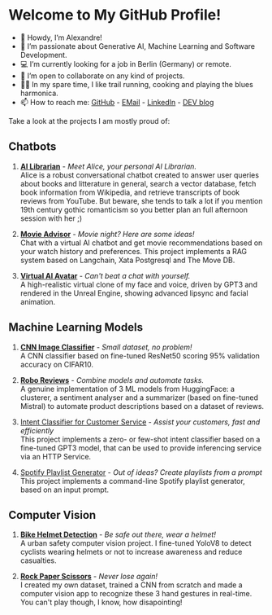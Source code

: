 # Welcome to My GitHub Profile!

- 👋 Howdy, I’m Alexandre!
- 🤖 I’m passionate about Generative AI, Machine Learning and Software Development.
- 💻 I’m currently looking for a job in Berlin (Germany) or remote.
- 💞️ I’m open to collaborate on any kind of projects.
- 🏃🏻 In my spare time, I like trail running, cooking and playing the blues harmonica.
- 📫 How to reach me: [GitHub](https://github.com/alexdjulin) - [EMail](mailto:alexdjulin@gmail.com) - [LinkedIn](https://www.linkedin.com/in/alexdjulin/) - [DEV blog](https://dev.alexdjulin.ovh/)

Take a look at the projects I am mostly proud of:

## Chatbots
1. **[AI Librarian](https://github.com/alexdjulin/ik-multimodal-ai-librarian)**  - _Meet Alice, your personal AI Librarian._  
Alice is a robust conversational chatbot created to answer user queries about books and litterature in general, search a vector database, fetch book information from Wikipedia, and retrieve transcripts of book reviews from YouTube. But beware, she tends to talk a lot if you mention 19th century gothic romanticism so you better plan an full afternoon session with her ;)

2. **[Movie Advisor](https://github.com/alexdjulin/movie-advisor)** -  _Movie night? Here are some ideas!_  
   Chat with a virtual AI chatbot and get movie recommendations based on your watch history and preferences. This project implements a RAG system based on Langchain, Xata Postgresql and The Move DB.
   
3. **[Virtual AI Avatar](https://github.com/alexdjulin/virtual-ai-avatar)** -  _Can't beat a chat with yourself._  
   A high-realistic virtual clone of my face and voice, driven by GPT3 and rendered in the Unreal Engine, showing advanced lipsync and facial animation.
   
## Machine Learning Models
1. **[CNN Image Classifier](https://github.com/alexdjulin/ik-image-classification-with-cnn)**  -  _Small dataset, no problem!_  
   A CNN classifier based on fine-tuned ResNet50 scoring 95% validation accuracy on CIFAR10.
   
2. **[Robo Reviews](https://github.com/alexdjulin/ik-robo-reviews-generator)**  -  _Combine models and automate tasks._  
   A genuine implementation of 3 ML models from HuggingFace: a clusterer, a sentiment analyser and a summarizer (based on fine-tuned Mistral) to automate product descriptions based on a dataset of reviews.

3. [Intent Classifier for Customer Service](https://github.com/alexdjulin/openai-intent-classifier)  -  _Assist your customers, fast and efficiently_  
   This project implements a zero- or few-shot intent classifier based on a fine-tuned GPT3 model, that can be used to provide inferencing service via an HTTP Service.

4. [Spotify Playlist Generator](https://github.com/alexdjulin/spotify-playlist-generator)  -  _Out of ideas? Create playlists from a prompt_
   This project implements a command-line Spotify playlist generator, based on an input prompt.

## Computer Vision
1. **[Bike Helmet Detection](https://github.com/alexdjulin/BikeHelmetDetection)**  -  _Be safe out there, wear a helmet!_  
   A urban safety computer vision project. I fine-tuned YoloV8 to detect cyclists wearing helmets or not to increase awareness and reduce casualties.

2. **[Rock Paper Scissors](https://github.com/alexdjulin/RockPaperScissorsCNN)**  -  _Never lose again!_  
   I created my own dataset, trained a CNN from scratch and made a computer vision app to recognize these 3 hand gestures in real-time. You can't play though, I know, how disapointing!
